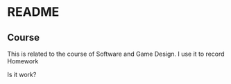 # README

## Course

This is related to the course of Software and Game Design. I use it to record Homework

Is it work?
